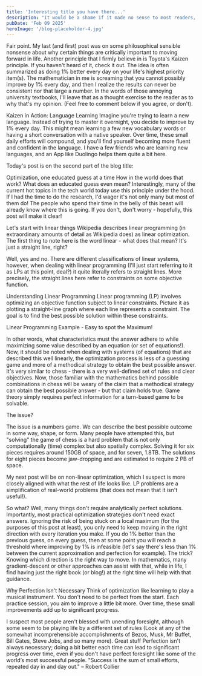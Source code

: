 ```yaml
---
title: 'Interesting title you have there...'
description: "It would be a shame if it made no sense to most readers, wouldn't it?"
pubDate: 'Feb 09 2025'
heroImage: '/blog-placeholder-4.jpg'
---
```



Fair point. My last (and first) post was on some philosophical sensible nonsense about why certain things are critically important to moving forward in life. Another principle that I firmly believe in is Toyota's Kaizen principle. If you haven't heard of it, check it out. The idea is often summarized as doing 1% better every day on your life's highest priority item(s). The mathematician in me is screaming that you cannot possibly improve by 1% every day, and then I realize the results can never be consistent nor that large a number. In the words of those annoying university textbooks, I'll leave that as a thought exercise to the reader as to why that's my opinion. (Feel free to comment below if you agree, or don't).

Kaizen in Action: Language Learning Imagine you're trying to learn a new language. Instead of trying to master it overnight, you decide to improve by 1% every day. This might mean learning a few new vocabulary words or having a short conversation with a native speaker. Over time, these small daily efforts will compound, and you'll find yourself becoming more fluent and confident in the language. I have a few friends who are learning new languages, and an App like Duolingo helps them quite a bit here.

Today's post is on the second part of the blog title:

Optimization, one educated guess at a time
How in the world does that work? What does an educated guess even mean? Interestingly, many of the current hot topics in the tech world today use this principle under the hood. If I had the time to do the research, I'd wager it's not only many but most of them do! The people who spend their time in the belly of this beast will already know where this is going. If you don't, don't worry - hopefully, this post will make it clear!

Let's start with linear things
Wikipedia describes linear programming (in extraordinary amounts of detail as Wikipedia does) as linear optimization. The first thing to note here is the word linear - what does that mean? It's just a straight line, right?

Well, yes and no. There are different classifications of linear systems, however, when dealing with linear programming (I'll just start referring to it as LPs at this point, deal?) it quite literally refers to straight lines. More precisely, the straight lines here refer to constraints on some objective function. 

Understanding Linear Programming Linear programming (LP) involves optimizing an objective function subject to linear constraints. Picture it as plotting a straight-line graph where each line represents a constraint. The goal is to find the best possible solution within these constraints.

Linear Programming Example - Easy to spot the Maximum!

In other words, what characteristics must the answer adhere to while maximizing some value described by an equation (or set of equations!). Now, it should be noted when dealing with systems (of equations) that are described this well linearly, the optimization process is less of a guessing game and more of a methodical strategy to obtain the best possible answer. It's very similar to chess - there is a very well-defined set of rules and clear objectives. Now, those familiar with the mathematics behind possible combinations in chess will be weary of the claim that a methodical strategy can obtain the best possible answer - but that claim holds true. Game theory simply requires perfect information for a turn-based game to be solvable. 

The issue?

The issue is a numbers game. We can describe the best possible outcome in some way, shape, or form. Many people have attempted this, but "solving" the game of chess is a hard problem that is not only computationally (time) complex but also spatially complex. Solving it for six pieces requires around 150GB of space, and for seven, 1.8TB. The solutions for eight pieces become jaw-dropping and are estimated to require 2 PB of space.

My next post will be on non-linear optimization, which I suspect is more closely aligned with what the rest of life looks like. LP problems are a simplification of real-world problems (that does not mean that it isn't useful!).

So what?
Well, many things don't require analytically perfect solutions. Importantly, most practical optimization strategies don't need exact answers. Ignoring the risk of being stuck on a local maximum (for the purposes of this post at least), you only need to keep moving in the right direction with every iteration you make. If you do 1% better than the previous guess, on every guess, then at some point you will reach a threshold where improving by 1% is infeasible (let's say there's less than 1% between the current approximation and perfection for example). The trick? Knowing which direction is the right way to move. In mathematics, many gradient-descent or other approaches can assist with that, while in life, I find having just the right book (or blog!) at the right time will help with that guidance.

Why Perfection Isn't Necessary Think of optimization like learning to play a musical instrument. You don't need to be perfect from the start. Each practice session, you aim to improve a little bit more. Over time, these small improvements add up to significant progress.

I suspect most people aren't blessed with unending foresight, although some seem to be playing life by a different set of rules (Look at any of the somewhat incomprehensible accomplishments of Bezos, Musk, Mr Buffet, Bill Gates, Steve Jobs, and so many more).
Great stuff
Perfection isn't always necessary; doing a bit better each time can lead to significant progress over time, even if you don't have perfect foresight like some of the world’s most successful people.
"Success is the sum of small efforts, repeated day in and day out." – Robert Collier

